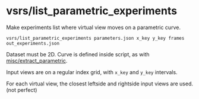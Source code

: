# vsrs/list\_parametric\_experiments

Make experiments list where virtual view moves on a parametric curve.

    vsrs/list_parametric_experiments parameters.json x_key y_key frames out_experiments.json

Dataset must be 2D. Curve is defined inside script, as with [misc/extract\_parametric](tools/misc/extract_parametric.html).

Input views are on a regular index grid, with `x_key` and `y_key` intervals.

For each virtual view, the closest leftside and rightside input views are used. (not perfect)
